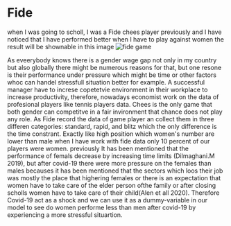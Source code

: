 # Fide
when I was going to scholl, I was a Fide chees player previously and I have noticed that I have performed better when I have to play against women the result will be shownable in this image
![fide game](https://github.com/user-attachments/assets/2b5be36d-2e60-4f04-92b8-7eb207b6b72e)

As eveerybody knows there is a gender wage gap not only in my country but also globally there might be numerous reasons for that, but one resone is their performance under pressure which might be time or other factors whoc can handel stressfull situation better for example. A successful manager have to increse copetetvie environment in their workplace to increase productivity, therefore, nowadays economist work on the data of profesional players like tennis players data. Chees is the only game that both gender can competitve in a fair invironment that chance does not play any role. As Fide record the data of game player an collect them in three differen categories: standard, rapid, and blitz which the only difference is the time constrant. Exactly like high position which women's number are lower than male when I have work with fide data only 10 percent of our players were women. previously It has been mentioned that the performance of femals decrease by increasing time limits (Dilmaghani.M 2019), but after covid-19 there were more pressure on the females than males becauses it has been mentioned that the sectors which loos their job was mostly the place that highering females or there is an expectation that women have to take care of the elder person ofthe family or after closing scholls women have to take care of their child(Alen et all 2020). Therefore Covid-19 act as a shock and we can use it as a dummy-variable in our model to see do women performe less than men after covid-19 by experiencing a more stressful situartion.    
